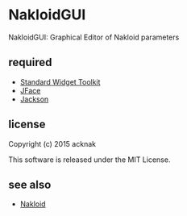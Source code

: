 NakloidGUI
======================
NakloidGUI: Graphical Editor of Nakloid parameters

required
------
* [Standard Widget Toolkit](http://www.eclipse.org/swt/)
* [JFace](http://wiki.eclipse.org/JFace)
* [Jackson](http://wiki.fasterxml.com/JacksonHome)

license
----------
Copyright (c) 2015 acknak

This software is released under the MIT License.

see also
------
* [Nakloid](https://github.com/acknak/Nakloid)
